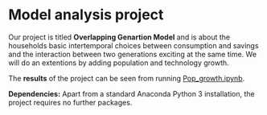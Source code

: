 # Model analysis project

Our project is titled **Overlapping Genartion Model** and is about the households basic intertemporal choices between consumption and savings and the interaction between two generations exciting at the same time. We will do an extentions by adding population and technology growth.

The **results** of the project can be seen from running [Pop_growth.ipynb](Pop_growth.ipynb).

**Dependencies:** Apart from a standard Anaconda Python 3 installation, the project requires no further packages.